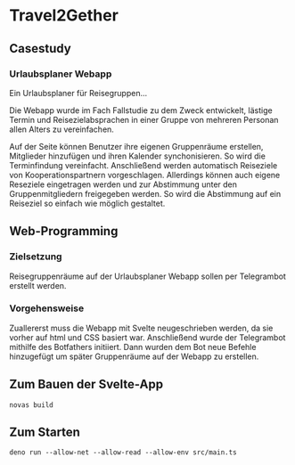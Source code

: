 # Travel2Gether

## Casestudy

### Urlaubsplaner Webapp
Ein Urlaubsplaner für Reisegruppen...

Die Webapp wurde im Fach Fallstudie zu dem Zweck entwickelt, lästige Termin und Reisezielabsprachen in einer Gruppe von mehreren Personan allen Alters zu vereinfachen. 

Auf der Seite können Benutzer ihre eigenen Gruppenräume erstellen, Mitglieder hinzufügen und ihren Kalender synchonisieren. So wird die Terminfindung vereinfacht. Anschließend werden automatisch Reiseziele von Kooperationspartnern vorgeschlagen. Allerdings können auch eigene Reseziele eingetragen werden und zur Abstimmung unter den Gruppenmitgliedern freigegeben werden. So wird die Abstimmung auf ein Reiseziel so einfach wie möglich gestaltet.

## Web-Programming

### Zielsetzung
Reisegruppenräume auf der Urlaubsplaner Webapp sollen per Telegrambot erstellt werden.

### Vorgehensweise
Zuallererst muss die Webapp mit Svelte neugeschrieben werden, da sie vorher auf html und CSS basiert war.
Anschließend wurde der Telegrambot mithilfe des Botfathers initiiert. Dann wurden dem Bot neue Befehle hinzugefügt um später Gruppenräume auf der Webapp zu erstellen.


## Zum Bauen der Svelte-App
```
novas build
```

## Zum Starten
```
deno run --allow-net --allow-read --allow-env src/main.ts
```

